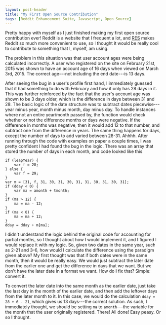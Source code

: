 ```yaml
---
layout: post-header
title: "My First Open Source Contribution"
tags: [Reddit Enhancement Suite, Javascript, Open Source]
---
```


Pretty happy with myself as I just finished making my first open source contribution ever! Reddit is a website that I frequent a lot, and [RES](http://redditenhancementsuite.com/) makes Reddit so much more convenient to use, so I thought it would be really cool to contribute to something that I, myself, am using.

The problem in this situation was that user account ages were being calculated incorrectly. A user who registered on the site on February 21st, 2015 was shown to have an account age of 16 days when viewed on March 3rd, 2015. The correct age---not including the end date---is 13 days.

After seeing the bug in a user's profile first hand, I immediately guessed that it had something to do with February and how it only has 28 days in it. This was further reinforced by the fact that the user's account age was shown to be 3 days older, which is the difference in days between 31 and 28. The basic logic of the date structure was to subtract dates piecewise---year minus year, month minus month, day minus day. To handle instances where not an entire year/month passed by, the function would check whether or not the difference months or days were negative. If the difference in months was negative, then it would add 12 to that number, and subtract one from the difference in years. The same thing happens for days, except the number of days to add varied between 28-31. Ahhhh. After running through the code with examples on paper a couple times, I was pretty confident I had found the bug in the logic. There was an array that stored the number of days in each month, and code looked like this

    if (leapYear) {
        var f = 28;
    } else {
        var f = 29;
    }
    var m = [31, f, 31, 30, 31, 30, 31, 31, 30, 31, 30, 31];
    if (dday < 0) {
        var ma = amonth + tmonth;
    }
    if (ma > 12) {
        ma = ma - 12;
    }
    if (ma < 0) {
        ma = ma + 12;
    }
    dday = dday + m[ma];

I didn't understand the logic behind the original code for accounting for partial months, so I thought about how I would implement it, and I figured I would replace it with my logic. So, given two dates in the same year, such as 2-21 and 3-6, how would I calculate the difference using the paradigm given above? My first thought was that if both dates were in the same month, then it would be really easy. We would just subtract the later date from the earlier one and get the difference in days that we want. But we don't have the later date in a format we want. How do I fix that? Simple: convert it.

To convert the later date into the same month as the earlier date, just take the last day in the month of the earlier date, and then add the leftover days from the later month to it. In this case, we would do the calculation `dday = 28 + 6 - 21`, which gives us 13 days---the correct solution. As such, I immediately thought, we should be setting `ma` to `amonth`---the variable for the month that the user originally registered. There! All done! Easy peasy. Or so I thought.